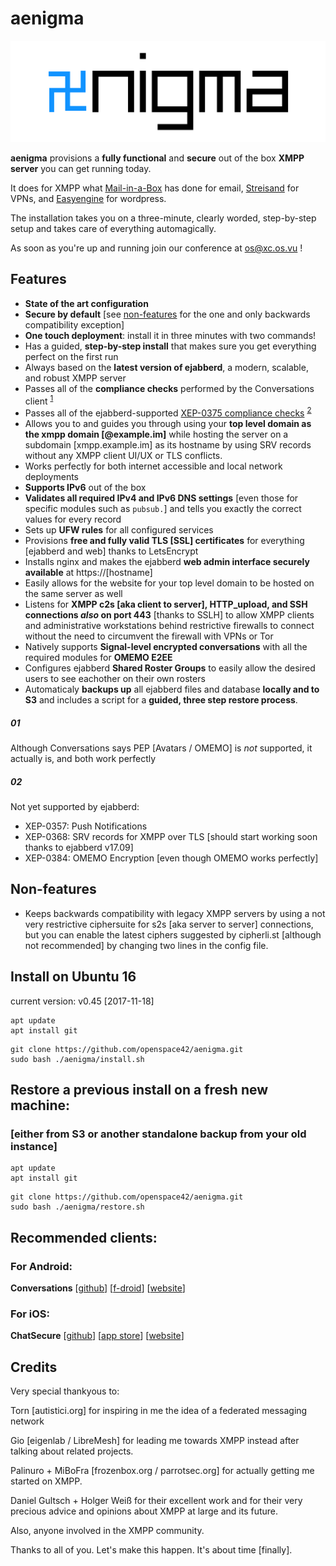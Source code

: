 # aenigma

![aenigma logo](aenigma_logo.png?raw=true)

**aenigma** provisions a **fully functional** and **secure** out of the box **XMPP server** you can get running today.

It does for XMPP what [Mail-in-a-Box](https://github.com/mail-in-a-box/mailinabox) has done for email, [Streisand](https://github.com/StreisandEffect/streisand) for VPNs, and [Easyengine](https://easyengine.io/) for wordpress.

The installation takes you on a three-minute, clearly worded, step-by-step setup and takes care of everything automagically.

As soon as you're up and running join our conference at os@xc.os.vu !

## Features

* **State of the art configuration**
* **Secure by default** [see [non-features](#non-features) for the one and only backwards compatibility exception]
* **One touch deployment**: install it in three minutes with two commands!
* Has a guided, **step-by-step install** that makes sure you get everything perfect on the first run
* Always based on the **latest version of ejabberd**, a modern, scalable, and robust XMPP server
* Passes all of the **compliance checks** performed by the Conversations client <sup>[1](#01)
* Passes all of the ejabberd-supported [XEP-0375 compliance checks](https://github.com/iNPUTmice/ComplianceTester) <sup>[2](#02)
* Allows you to and guides you through using your **top level domain as the xmpp domain [@example.im]** while hosting the server on a subdomain [xmpp.example.im] as its hostname by using SRV records without any XMPP client UI/UX or TLS conflicts.
* Works perfectly for both internet accessible and local network deployments
* **Supports IPv6** out of the box
* **Validates all required IPv4 and IPv6 DNS settings** [even those for specific modules such as `pubsub.`] and tells you exactly the correct values for every record
* Sets up **UFW rules** for all configured services
* Provisions **free and fully valid TLS [SSL] certificates** for everything [ejabberd and web] thanks to LetsEncrypt
* Installs nginx and makes the ejabberd **web admin interface securely available** at https://[hostname]
* Easily allows for the website for your top level domain to be hosted on the same server as well
* Listens for **XMPP c2s [aka client to server], HTTP_upload, and SSH connections *also* on port 443** [thanks to SSLH] to allow XMPP clients and administrative workstations behind restrictive firewalls to connect without the need to circumvent the firewall with VPNs or Tor
* Natively supports **Signal-level encrypted conversations** with all the required modules for **OMEMO E2EE**
* Configures ejabberd **Shared Roster Groups** to easily allow the desired users to see eachother on their own rosters
* Automaticaly **backups up** all ejabberd files and database **locally and to S3** and includes a script for a **guided, three step restore process**.

##### 01

Although Conversations says PEP [Avatars / OMEMO] is *not* supported, it actually is, and both work perfectly

##### 02

Not yet supported by ejabberd:

* XEP-0357: Push Notifications
* XEP-0368: SRV records for XMPP over TLS [should start working soon thanks to ejabberd v17.09]
* XEP-0384: OMEMO Encryption [even though OMEMO works perfectly]

## Non-features

* Keeps backwards compatibility with legacy XMPP servers by using a not very restrictive ciphersuite for s2s [aka server to server] connections, but you can enable the latest ciphers suggested by cipherli.st [although not recommended] by changing two lines in the config file.

## Install on Ubuntu 16

current version: v0.45 [2017-11-18]

```
apt update
apt install git
```

```
git clone https://github.com/openspace42/aenigma.git
sudo bash ./aenigma/install.sh
```

## Restore a previous install on a fresh new machine:
### [either from S3 or another standalone backup from your old instance]

```
apt update
apt install git
```

```
git clone https://github.com/openspace42/aenigma.git
sudo bash ./aenigma/restore.sh
```

## Recommended clients:

### For Android:

**Conversations** [[github](https://github.com/siacs/Conversations)] [[f-droid](https://f-droid.org/packages/eu.siacs.conversations/)] [[website](https://conversations.im/)]

### For iOS:

**ChatSecure** [[github](https://github.com/chatsecure)] [[app store](https://itunes.apple.com/us/app/chatsecure/id464200063)] [[website](https://chatsecure.org/)]

## Credits

Very special thankyous to:

Torn [autistici.org] for inspiring in me the idea of a federated messaging network

Gio [eigenlab / LibreMesh] for leading me towards XMPP instead after talking about related projects.

Palinuro + MiBoFra [frozenbox.org / parrotsec.org] for actually getting me started on XMPP.

Daniel Gultsch + Holger Weiß for their excellent work and for their very precious advice and opinions about XMPP at large and its future.

Also, anyone involved in the XMPP community.

Thanks to all of you. Let's make this happen. It's about time [finally].
